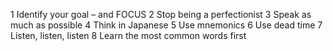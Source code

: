 


1 Identify your goal – and FOCUS
2 Stop being a perfectionist
3 Speak as much as possible
4 Think in Japanese
5 Use mnemonics
6 Use dead time
7 Listen, listen, listen
8 Learn the most common words first
